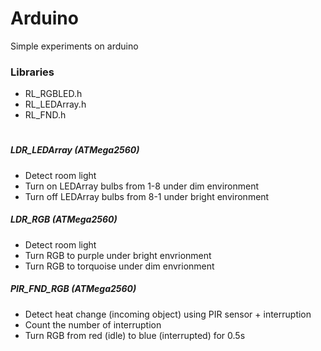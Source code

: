 # Arduino
Simple experiments on arduino

### Libraries
* RL_RGBLED.h
* RL_LEDArray.h
* RL_FND.h

#

##### LDR_LEDArray (ATMega2560)
* Detect room light
* Turn on LEDArray bulbs from 1-8 under dim environment
* Turn off LEDArray bulbs from 8-1 under bright environment

##### LDR_RGB (ATMega2560)
* Detect room light
* Turn RGB to purple under bright envrionment
* Turn RGB to torquoise under dim envrionment

##### PIR_FND_RGB (ATMega2560)
* Detect heat change (incoming object) using PIR sensor + interruption
* Count the number of interruption
* Turn RGB from red (idle) to blue (interrupted) for 0.5s
